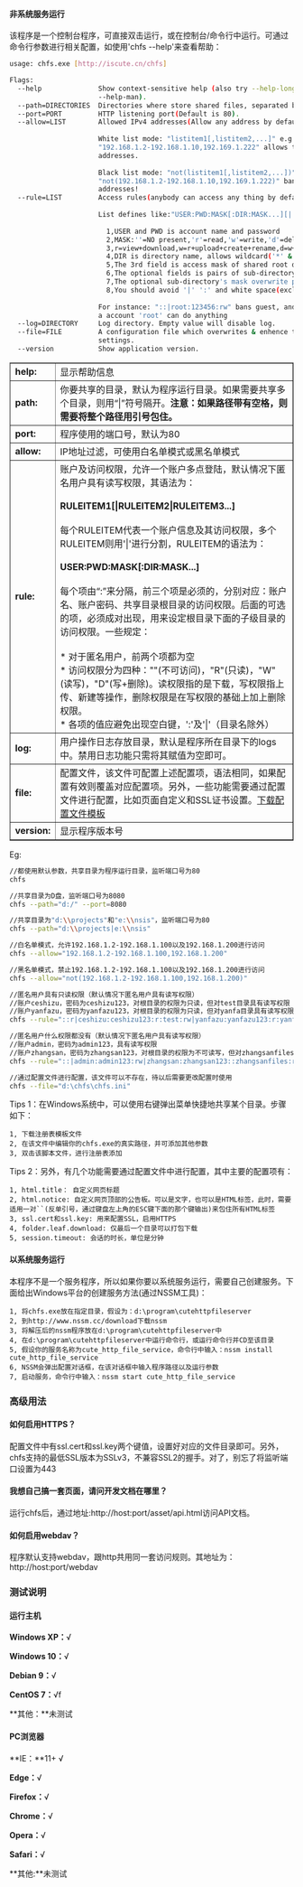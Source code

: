 #### 非系统服务运行

该程序是一个控制台程序，可直接双击运行，或在控制台/命令行中运行。可通过命令行参数进行相关配置，如使用'chfs --help'来查看帮助：

```bash
usage: chfs.exe [http://iscute.cn/chfs]

Flags:
  --help              Show context-sensitive help (also try --help-long and
                      --help-man).
  --path=DIRECTORIES  Directories where store shared files, separated by '|'.
  --port=PORT         HTTP listening port(Default is 80).
  --allow=LIST        Allowed IPv4 addresses(Allow any address by default).
                      
                      White list mode: "listitem1[,listitem2,...]" e.g.
                      "192.168.1.2-192.168.1.10,192.169.1.222" allows this 10
                      addresses.
                      
                      Black list mode: "not(listitem1[,listitem2,...])" e.g.
                      "not(192.168.1.2-192.168.1.10,192.169.1.222)" bans this 10
                      addresses!
  --rule=LIST         Access rules(anybody can access any thing by default).
                      
                      List defines like:"USER:PWD:MASK[:DIR:MASK...][|...]":
                      
                        1,USER and PWD is account name and password
                        2,MASK:''=NO present,'r'=read,'w'=write,'d'=delete
                        3,r=view+download,w=r+upload+create+rename,d=w+delete
                        4,DIR is directory name, allows wildcard('*' & '?')
                        5,The 3rd field is access mask of shared root directory
                        6,The optional fields is pairs of sub-directory and mask
                        7,The optional sub-directory's mask overwrite parent's
                        8,You should avoid '|' ':' and white space(exclude DIR)
                      
                      For instance: "::|root:123456:rw" bans guest, and defines
                      a account 'root' can do anything
  --log=DIRECTORY     Log directory. Empty value will disable log.
  --file=FILE         A configuration file which overwrites & enhence the
                      settings.
  --version           Show application version.
```

<table border="1">
		<tbody><tr><td><strong>help:</strong></td><td>显示帮助信息</td></tr>
        <tr><td><strong>path:</strong></td><td>你要共享的目录，默认为程序运行目录。如果需要共享多个目录，则用“|”符号隔开。<strong>注意：如果路径带有空格，则需要将整个路径用引号包住。</strong></td></tr>
        <tr><td><strong>port:</strong></td><td>程序使用的端口号，默认为80</td></tr>
		<tr>
			<td><strong>allow:</strong></td>
			<td>IP地址过滤，可使用白名单模式或黑名单模式</td>
		</tr>
		<tr>
			<td><strong>rule:</strong></td>
			<td>账户及访问权限，允许一个账户多点登陆，默认情况下匿名用户具有读写权限，其语法为：<br><br>
   <strong>RULEITEM1[|RULEITEM2|RULEITEM3...]</strong><br><br>
	每个RULEITEM代表一个账户信息及其访问权限，多个RULEITEM则用'|'进行分割，RULEITEM的语法为：<br><br>
	<strong>USER:PWD:MASK[:DIR:MASK...]</strong><br><br>
	每个项由“:”来分隔，前三个项是必须的，分别对应：账户名、账户密码、共享目录根目录的访问权限。后面的可选的项，必须成对出现，用来设定根目录下面的子级目录的访问权限。一些规定：<br><br>
	*  对于匿名用户，前两个项都为空<br>
	*  访问权限分为四种：""(不可访问)，"R"(只读)，"W"(读写)，"D"(写+删除)。读权限指的是下载，写权限指上传、新建等操作，删除权限是在写权限的基础上加上删除权限。<br>
	*  各项的值应避免出现空白键，':'及'|'（目录名除外）
			</td>
		</tr>
		<tr><td><strong>log:</strong></td><td>用户操作日志存放目录，默认是程序所在目录下的logs中。禁用日志功能只需将其赋值为空即可。</td></tr>
		<tr><td><strong>file:</strong></td><td>配置文件，该文件可配置上述配置项，语法相同，如果配置有效则覆盖对应配置项。另外，一些功能需要通过配置文件进行配置，比如页面自定义和SSL证书设置。<a href="asset/chfs.ini" target="_blank">下载配置文件模板</a></td></tr>
        <tr><td><strong>version:</strong></td><td>显示程序版本号</td></tr>
		</tbody></table>

Eg:

```bash
//都使用默认参数，共享目录为程序运行目录，监听端口号为80
chfs

//共享目录为D盘，监听端口号为8080
chfs --path="d:/" --port=8080

//共享目录为"d:\\projects"和"e:\\nsis"，监听端口号为80
chfs --path="d:\\projects|e:\\nsis"

//白名单模式，允许192.168.1.2-192.168.1.100以及192.168.1.200进行访问
chfs --allow="192.168.1.2-192.168.1.100,192.168.1.200"

//黑名单模式，禁止192.168.1.2-192.168.1.100以及192.168.1.200进行访问
chfs --allow="not(192.168.1.2-192.168.1.100,192.168.1.200)"

//匿名用户具有只读权限（默认情况下匿名用户具有读写权限）
//账户ceshizu，密码为ceshizu123，对根目录的权限为只读，但对test目录具有读写权限
//账户yanfazu，密码为yanfazu123，对根目录的权限为只读，但对yanfa目录具有读写权限
chfs --rule="::r|ceshizu:ceshizu123:r:test:rw|yanfazu:yanfazu123:r:yanfa:rw"

//匿名用户什么权限都没有（默认情况下匿名用户具有读写权限）
//账户admin，密码为admin123，具有读写权限
//账户zhangsan，密码为zhangsan123，对根目录的权限为不可读写，但对zhangsanfiles目录具有读写权限
chfs --rule="::|admin:admin123:rw|zhangsan:zhangsan123::zhangsanfiles:rw"

//通过配置文件进行配置，该文件可以不存在，待以后需要更改配置时使用
chfs --file="d:\chfs\chfs.ini"
```

Tips 1：在Windows系统中，可以使用右键弹出菜单快捷地共享某个目录。步骤如下：

```
1, 下载注册表模板文件
2, 在该文件中编辑你的chfs.exe的真实路径，并可添加其他参数
3, 双击该脚本文件，进行注册表添加
```

Tips 2：另外，有几个功能需要通过配置文件中进行配置，其中主要的配置项有：

```
1, html.title： 自定义网页标题
2, html.notice: 自定义网页顶部的公告板。可以是文字，也可以是HTML标签，此时，需要适用一对``(反单引号，通过键盘左上角的ESC键下面的那个键输出)来包住所有HTML标签
3, ssl.cert和ssl.key: 用来配置SSL，启用HTTPS
4, folder.leaf.download: 仅最后一个目录可以打包下载
5, session.timeout: 会话的时长，单位是分钟
```

#### 以系统服务运行

本程序不是一个服务程序，所以如果你要以系统服务运行，需要自己创建服务。下面给出Windows平台的创建服务方法(通过NSSM工具)：

```
1, 将chfs.exe放在指定目录，假设为：d:\program\cutehttpfileserver
2, 到http://www.nssm.cc/download下载nssm
3, 将解压后的nssm程序放在d:\program\cutehttpfileserver中
4, 在d:\program\cutehttpfileserver中运行命令行，或运行命令行并CD至该目录
5, 假设你的服务名称为cute_http_file_service，命令行中输入：nssm install cute_http_file_service
6, NSSM会弹出配置对话框，在该对话框中输入程序路径以及运行参数
7, 启动服务，命令行中输入：nssm start cute_http_file_service
```

### 高级用法

#### 如何启用HTTPS？

配置文件中有ssl.cert和ssl.key两个键值，设置好对应的文件目录即可。另外，chfs支持的最低SSL版本为SSLv3，不兼容SSL2的握手。对了，别忘了将监听端口设置为443

#### 我想自己搞一套页面，请问开发文档在哪里？

运行chfs后，通过地址:http://host:port/asset/api.html访问API文档。

#### 如何启用webdav？

程序默认支持webdav，跟http共用同一套访问规则。其地址为：http://host:port/webdav

### 测试说明

#### 运行主机

**Windows XP：**√

**Windows 10：**√

**Debian 9：**√

**CentOS 7：**√f

**其他：**未测试

#### PC浏览器

**IE：**11+ √

**Edge：**√

**Firefox：**√

**Chrome：**√

**Opera：**√

**Safari：**√

**其他:**未测试